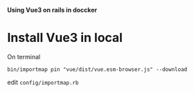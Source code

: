 **Using Vue3 on rails in doccker**
# Install Vue3 in local
On terminal
```
bin/importmap pin "vue/dist/vue.esm-browser.js" --download
```
edit `config/importmap.rb`